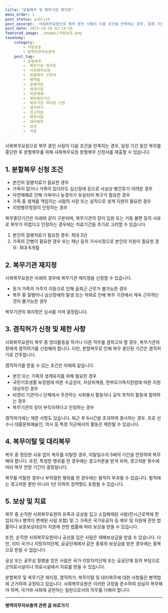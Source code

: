 ```yaml
---
title: "분할복무 및 복무기관 재지정"
menu_order: 1
post_status: publish
post_excerpt: '사회복무요원으로 복무 중인 사람이 다음 조건을 만족하는 경우, 일정 기간 동안 복무를 중단한 후 분할복무를 위해 사회복무요원 분할복무 신청서를 제출할 수 있습니다.'
post_date: 2023-10-18 02:14:59
featured_image: _images/국방보훈.png
taxonomy:
    category:
        - 국방보훈
        - 병역의무자보충역
    post_tag:
        - 분할복무
        -  복무기관 재지정
        -  사회복무요원
        -  분할복무 신청서
        -  병역법
        -  질병치료
        -  생계지원
        -  자연재해
        -  복무중단기간
        -  복무기관 재지정 신청
        -  겸직허가
        -  경고처분
        -  복무이탈
        -  대리복무
        -  보상
        -  치료
---
```



사회복무요원으로 복무 중인 사람이 다음 조건을 만족하는 경우, 일정 기간 동안 복무를 중단한 후 분할복무를 위해 사회복무요원 분할복무 신청서를 제출할 수 있습니다.

## 1. 분할복무 신청 조건

- 본인의 질병치료가 필요한 경우
- 가족이 없거나 가족이 있더라도 심신장애 등으로 사실상 병간호가 어려운 경우
- 자연재해로 인해 가옥이나 농경지가 유실되어 복구가 필요한 경우
- 가족 중 생계를 책임지는 사람의 사망 또는 실직으로 생계 지원이 필요한 경우
- 지방병무청장이 인정하는 경우

복무중단기간은 아래와 같이 구분되며, 복무기관의 장이 입원 또는 거동 불편 등의 사유로 복무가 어렵다고 인정하는 경우에는 치료기간을 추가로 고려할 수 있습니다.

1. 본인의 질병치료가 필요한 경우: 최대 2년
2. 가족의 간병이 필요한 경우 또는 재난 등의 가사사정으로 본인의 지원이 필요한 경우: 최대 6개월

## 2. 복무기관 재지정

사회복무요원은 아래의 경우에 복무기관 재지정을 신청할 수 있습니다.

- 동거 가족의 거주지 이동으로 인해 출퇴근 근무가 불가능한 경우
- 복무 중 질병이나 심신장애의 발생 또는 악화로 인해 복무 기관에서 계속 근무하는 것이 불가능한 경우

복무기관의 재지정은 심사를 거쳐 결정됩니다.

## 3. 겸직허가 신청 및 제한 사항

사회복무요원이 복무 중 영리활동을 하거나 다른 직무를 겸하고자 할 경우, 복무기관의 장에게 겸직허가를 신청해야 합니다. 다만, 분할복무로 인해 복무 중단된 기간은 겸직허가로 간주됩니다.

겸직허가를 받을 수 있는 조건은 아래와 같습니다.

- 본인 또는 가족의 생계유지를 위해 필요한 경우
- 국민기초생활 보장법에 따른 수급권자, 차상위계층, 한부모가족지원법에 따른 지원대상자인 경우
- 비영리 기관이나 단체에서 주관하는 사회봉사 활동이나 공익 목적의 활동에 참여하는 경우
- 복무기관의 장이 부득이하다고 인정하는 경우

겸직허가에는 제한 사항도 있습니다. 퇴근 후 6시간을 초과하여 종사하는 경우, 프로 선수나 대중문화예술인, 의사 등 특정 직군에서의 활동은 제한될 수 있습니다.

## 4. 복무이탈 및 대리복무

복무 중 정당한 사유 없이 복무를 이탈한 경우, 이탈일수의 5배의 기간을 연장하여 복무해야 합니다. 또한, 특정한 행위를 한 경우에는 경고처분을 받게 되며, 경고처분 횟수에 따라 복무 연장 기간이 결정됩니다.

복무를 이탈한 경우나 부적절한 행위를 한 경우에는 벌칙이 부과될 수 있습니다. 벌칙에는 경고처분 뿐만 아니라 1년 이하의 징역형도 포함될 수 있습니다.

## 5. 보상 및 치료

복무 중 순직한 사회복무요원의 유족과 공상을 입고 소집해제된 사람(전시근로역에 편입되거나 병역이 면제된 사람 포함) 및 그 가족은 국가유공자 등 예우 및 지원에 관한 법률이나 보훈보상대상자 지원에 관한 법률에 따라 보상을 받을 수 있습니다.

또한, 순직한 사회복무요원이나 공상을 입은 사람은 재해보상금을 받을 수 있습니다. 다만, 이미 국가나 지방자치단체, 공공단체에서 같은 종류의 보상금을 받은 경우에는 중복으로 받을 수 없습니다.

공상 또는 공무상 질병을 얻은 사람은 국가·지방자치단체 또는 공공단체 등의 부담으로 군의료시설이나 의료시설에서 치료를 받을 수 있습니다.

분할복무 및 복무기관 재지정, 겸직허가, 복무이탈 및 대리복무에 대한 사항들은 병역법에 근거하여 규정되고 있습니다. 사회복무요원은 이러한 규정을 준수하여 성실히 복무해야 하며, 국가와 사회에 공헌하는 일원으로서의 의무를 다해야 합니다.
<!-- wp:separator -->
<hr class="wp-block-separator has-alpha-channel-opacity"/>
<!-- /wp:separator -->

<!-- wp:group {"backgroundColor":"base","layout":{"type":"constrained"}} -->
<div class="wp-block-group has-base-background-color has-background"><!-- wp:paragraph {"align":"center","fontSize":"medium"} -->
<p class="has-text-align-center has-large-font-size"><strong>병역의무자보충역 관련 글 바로가기</strong></p>
<!-- /wp:paragraph -->


<!-- wp:latest-posts
{"categories":[{"id":9045,"count":19,"description":"","link":"https://uknowlaw.com/category/%eb%b3%91%ec%97%ad%ec%9d%98%eb%ac%b4%ec%9e%90%eb%b3%b4%ec%b6%a9%ec%97%ad/","name":"병역의무자보충역","slug":"병역의무자보충역","taxonomy":"category","parent":0,"meta":[],"_links":{"self":[{"href":"https://uknowlaw.com/wp-json/wp/v2/categories/9045"}],"collection":[{"href":"https://uknowlaw.com/wp-json/wp/v2/categories"}],"about":[{"href":"https://uknowlaw.com/wp-json/wp/v2/taxonomies/category"}],"wp:post_type":[{"href":"https://uknowlaw.com/wp-json/wp/v2/posts?categories=9045"}],"curies":[{"name":"wp","href":"https://api.w.org/{rel}","templated":true}]}}],"postsToShow":100,"excerptLength":28,"postLayout":"grid","columns":2,"featuredImageAlign":"left","featuredImageSizeSlug":"large","fontSize":"small"} /--></div>
<!-- /wp:group -->